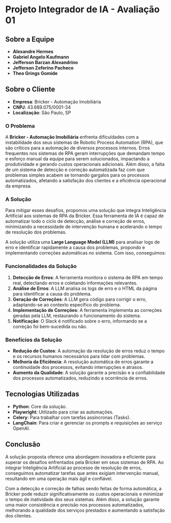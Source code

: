 # Projeto Integrador de IA - Avaliação 01

## Sobre a Equipe
- **Alexandre Hermes**
- **Gabriel Angelo Kaufmann**
- **Jefferson Barzan Alexandrino**
- **Jefferson Zeferino Pacheco**
- **Theo Grings Gomide**

## Sobre o Cliente
- **Empresa**: Bricker - Automação Imobiliária
- **CNPJ**: 43.689.075/0001-34
- **Localização**: São Paulo, SP

### O Problema
A **Bricker - Automação Imobiliária** enfrenta dificuldades com a instabilidade dos seus sistemas de Robotic Process Automation (RPA), que são críticos para a automação de diversos processos internos. Erros frequentes nos sistemas de RPA geram interrupções que demandam tempo e esforço manual da equipe para serem solucionados, impactando a produtividade e gerando custos operacionais adicionais. Além disso, a falta de um sistema de detecção e correção automatizada faz com que problemas simples acabem se tornando gargalos para os processos automatizados, afetando a satisfação dos clientes e a eficiência operacional da empresa.

### A Solução
Para mitigar esses desafios, propomos uma solução que integra Inteligência Artificial aos sistemas de RPA da Bricker. Essa ferramenta de IA é capaz de automatizar todo o ciclo de detecção, análise e correção de erros, minimizando a necessidade de intervenção humana e acelerando o tempo de resolução dos problemas. 

A solução utiliza uma **Large Language Model (LLM)** para analisar logs de erro e identificar rapidamente a causa dos problemas, propondo e implementando correções automáticas no sistema. Com isso, conseguimos:
### Funcionalidades da Solução
1. **Detecção de Erros**: A ferramenta monitora o sistema de RPA em tempo real, detectando erros e coletando informações relevantes.
2. **Análise de Erros**: A LLM analisa os logs de erro e o HTML da página para identificar a causa do problema.
3. **Geração de Correções**: A LLM gera código para corrigir o erro, adaptando-se ao contexto específico do problema.
4. **Implementação de Correções**: A ferramenta implementa as correções geradas pela LLM, restaurando o funcionamento do sistema.
5. **Notificação**: O Slack é notificado sobre o erro, informando se a correção foi bem-sucedida ou não.

### Benefícios da Solução
- **Redução de Custos**: A automação da resolução de erros reduz o tempo e os recursos humanos necessários para lidar com problemas.
- **Melhoria da Eficiência**: A resolução automática de erros garante a continuidade dos processos, evitando interrupções e atrasos.
- **Aumento da Qualidade**: A solução garante a precisão e a confiabilidade dos processos automatizados, reduzindo a ocorrência de erros.

## Tecnologias Utilizadas
- **Python**: Core da solução.
- **Playwright**: Utilizado para criar as automações.
- **Celery**: Para trabalhar com tarefas assíncronas (Tasks).
- **LangChain**: Para criar e gerenciar os prompts e requisições ao serviço OpenAI.

## Conclusão
A solução proposta oferece uma abordagem inovadora e eficiente para superar os desafios enfrentados pela Bricker em seus sistemas de RPA. Ao integrar Inteligência Artificial ao processo de resolução de erros, conseguimos automatizar tarefas que antes exigiam intervenção manual, resultando em uma operação mais ágil e confiável. 

Com a detecção e correção de falhas sendo feitas de forma automática, a Bricker pode reduzir significativamente os custos operacionais e minimizar o tempo de inatividade dos seus sistemas. Além disso, a solução garante uma maior consistência e precisão nos processos automatizados, melhorando a qualidade dos serviços prestados e aumentando a satisfação dos clientes. 
